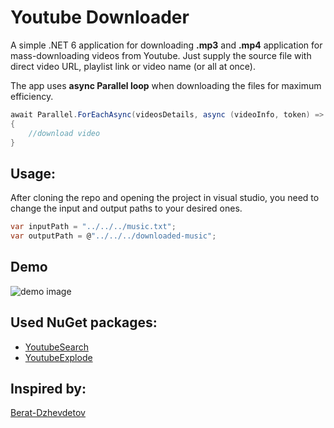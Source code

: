 
# Youtube Downloader

A simple .NET 6 application for downloading **.mp3** and **.mp4** application for mass-downloading videos from Youtube. 
Just supply the source file with direct video URL, playlist link or video name (or all at once).

The app uses **async Parallel loop** when downloading the files for maximum efficiency.
```c#
await Parallel.ForEachAsync(videosDetails, async (videoInfo, token) =>
{ 
    //download video
}
```

## Usage:
After cloning the repo and opening the project in visual studio, you need to change the input and output paths to your desired ones.
```c#
var inputPath = "../../../music.txt";
var outputPath = @"../../../downloaded-music";
```

## Demo

![demo image](https://i.ibb.co/QcVShvm/demo.png)


## Used NuGet packages:

 - [YoutubeSearch](https://www.nuget.org/packages/YouTubeSearch)
 - [YoutubeExplode](https://www.nuget.org/packages/YoutubeExplode)


## Inspired by:
[Berat-Dzhevdetov](https://github.com/Berat-Dzhevdetov/yt-download)

